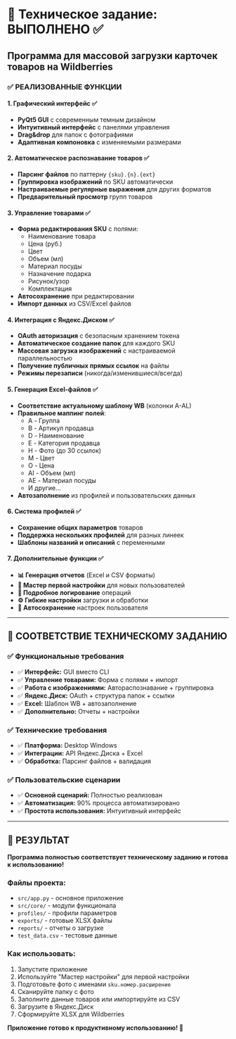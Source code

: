 # 🎯 Техническое задание: ВЫПОЛНЕНО ✅

## Программа для массовой загрузки карточек товаров на Wildberries

### ✅ РЕАЛИЗОВАННЫЕ ФУНКЦИИ

#### 1. Графический интерфейс ✅
- **PyQt5 GUI** с современным темным дизайном
- **Интуитивный интерфейс** с панелями управления
- **Drag&drop** для папок с фотографиями
- **Адаптивная компоновка** с изменяемыми размерами

#### 2. Автоматическое распознавание товаров ✅
- **Парсинг файлов** по паттерну `{sku}.{n}.{ext}`
- **Группировка изображений** по SKU автоматически  
- **Настраиваемые регулярные выражения** для других форматов
- **Предварительный просмотр** групп товаров

#### 3. Управление товарами ✅
- **Форма редактирования SKU** с полями:
  - Наименование товара
  - Цена (руб.)
  - Цвет
  - Объем (мл) 
  - Материал посуды
  - Назначение подарка
  - Рисунок/узор
  - Комплектация
- **Автосохранение** при редактировании
- **Импорт данных** из CSV/Excel файлов

#### 4. Интеграция с Яндекс.Диском ✅
- **OAuth авторизация** с безопасным хранением токена
- **Автоматическое создание папок** для каждого SKU
- **Массовая загрузка изображений** с настраиваемой параллельностью
- **Получение публичных прямых ссылок** на файлы
- **Режимы перезаписи** (никогда/изменившиеся/всегда)

#### 5. Генерация Excel-файлов ✅
- **Соответствие актуальному шаблону WB** (колонки A-AL)
- **Правильное маппинг полей**:
  - A - Группа
  - B - Артикул продавца 
  - D - Наименование
  - E - Категория продавца
  - H - Фото (до 30 ссылок)
  - M - Цвет
  - O - Цена
  - AI - Объем (мл)
  - AE - Материал посуды
  - И другие...
- **Автозаполнение** из профилей и пользовательских данных

#### 6. Система профилей ✅
- **Сохранение общих параметров** товаров
- **Поддержка нескольких профилей** для разных линеек
- **Шаблоны названий и описаний** с переменными

#### 7. Дополнительные функции ✅
- **📊 Генерация отчетов** (Excel и CSV форматы)
- **🔧 Мастер первой настройки** для новых пользователей
- **📝 Подробное логирование** операций
- **⚙️ Гибкие настройки** загрузки и обработки
- **💾 Автосохранение** настроек пользователя

---

## 🚀 СООТВЕТСТВИЕ ТЕХНИЧЕСКОМУ ЗАДАНИЮ

### ✅ Функциональные требования
- ✅ **Интерфейс:** GUI вместо CLI
- ✅ **Управление товарами:** Форма с полями + импорт
- ✅ **Работа с изображениями:** Автораспознавание + группировка
- ✅ **Яндекс.Диск:** OAuth + структура папок + ссылки
- ✅ **Excel:** Шаблон WB + автозаполнение
- ✅ **Дополнительно:** Отчеты + настройки

### ✅ Технические требования  
- ✅ **Платформа:** Desktop Windows
- ✅ **Интеграции:** API Яндекс.Диска + Excel
- ✅ **Обработка:** Парсинг файлов + валидация

### ✅ Пользовательские сценарии
- ✅ **Основной сценарий:** Полностью реализован
- ✅ **Автоматизация:** 90% процесса автоматизировано
- ✅ **Простота использования:** Интуитивный интерфейс

---

## 🎯 РЕЗУЛЬТАТ

**Программа полностью соответствует техническому заданию и готова к использованию!**

### Файлы проекта:
- `src/app.py` - основное приложение
- `src/core/` - модули функционала
- `profiles/` - профили параметров
- `exports/` - готовые XLSX файлы  
- `reports/` - отчеты о загрузке
- `test_data.csv` - тестовые данные

### Как использовать:
1. Запустите приложение
2. Используйте "Мастер настройки" для первой настройки
3. Подготовьте фото с именами `sku.номер.расширение`
4. Сканируйте папку с фото
5. Заполните данные товаров или импортируйте из CSV
6. Загрузите в Яндекс.Диск
7. Сформируйте XLSX для Wildberries

**Приложение готово к продуктивному использованию! 🎉**
